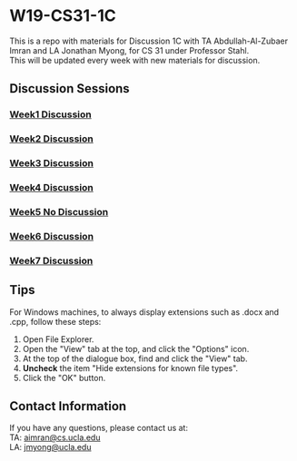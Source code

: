 # W19-CS31-1C

This is a repo with materials for Discussion 1C with TA Abdullah-Al-Zubaer Imran and LA Jonathan Myong, for CS 31 under Professor Stahl.  
This will be updated every week with new materials for discussion.


## Discussion Sessions

### <a href = "http://web.cs.ucla.edu/~aimran/winter19_cs31_w1.pdf">Week1 Discussion</a>
### <a href = "http://web.cs.ucla.edu/~aimran/winter19_cs31_w2.pdf">Week2 Discussion</a>
### <a href = "http://web.cs.ucla.edu/~aimran/winter19_cs31_w3.pdf">Week3 Discussion</a>
### <a href = "http://web.cs.ucla.edu/~aimran/winter19_cs31_w4.pdf">Week4 Discussion</a>
### <a href = "">Week5 No Discussion</a>
### <a href = "http://web.cs.ucla.edu/~aimran/winter19_cs31_w6.pdf">Week6 Discussion</a>
### <a href = "http://web.cs.ucla.edu/~aimran/winter19_cs31_w7.pdf">Week7 Discussion</a>



## Tips

For Windows machines, to always display extensions such as .docx and .cpp, follow these steps:
1. Open File Explorer.
2. Open the "View" tab at the top, and click the "Options" icon.
3. At the top of the dialogue box, find and click the "View" tab.
4. **Uncheck** the item "Hide extensions for known file types".
5. Click the "OK" button.


## Contact Information

If you have any questions, please contact us at:  
TA: aimran@cs.ucla.edu  
LA: jmyong@ucla.edu
